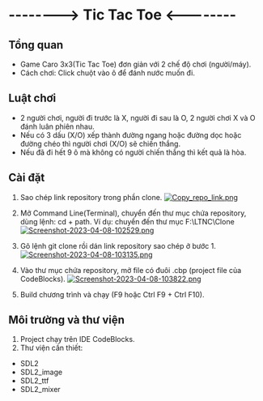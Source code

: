 # --------> Tic Tac Toe <--------




## Tổng quan
- Game Caro 3x3(Tic Tac Toe) đơn giản với 2 chế độ chơi (người/máy).
- Cách chơi: Click chuột vào ô để đánh nước muốn đi.
## Luật chơi
- 2 người chơi, người đi trước là X, người đi sau là O, 2 người chơi X và O đánh luân phiên nhau. 
- Nếu có 3 dấu (X/O) xếp thành đường ngang hoặc đường dọc hoặc đường chéo thì người chơi (X/O) sẽ chiến thắng. 
- Nếu đã đi hết 9 ô mà không có người chiến thắng thì kết quả là hòa.

## Cài đặt

1. Sao chép link repository trong phần clone.
[![Copy_repo_link.png](https://i.postimg.cc/90jkybmD/Screenshot-2023-04-08-095942.png)](https://postimg.cc/HcB3gQ7m)

2. Mở Command Line(Terminal), chuyển đến thư mục chứa repository, dùng lệnh: cd + path.
Ví dụ: chuyển đến thư mục F:\LTNC\Clone
[![Screenshot-2023-04-08-102529.png](https://i.postimg.cc/28jbCBhY/Screenshot-2023-04-08-102529.png)](https://postimg.cc/5jGN3ysK)

3. Gõ lệnh git clone rồi dán link repository sao chép ở bước 1.
[![Screenshot-2023-04-08-103135.png](https://i.postimg.cc/W1Xxxxjj/Screenshot-2023-04-08-103135.png)](https://postimg.cc/TK5kD7pH)

4. Vào thư mục chứa repository, mở file có đuôi .cbp (project file của CodeBlocks).
[![Screenshot-2023-04-08-103822.png](https://i.postimg.cc/Bn742jjx/Screenshot-2023-04-08-103822.png)](https://postimg.cc/3kGsTJCR)

5. Build chương trình và chạy (F9 hoặc Ctrl F9 + Ctrl F10).




## Môi trường và thư viện
1. Project chạy trên IDE CodeBlocks.
2. Thư viện cần thiết:
- SDL2
- SDL2_image
- SDL2_ttf
- SDL2_mixer


